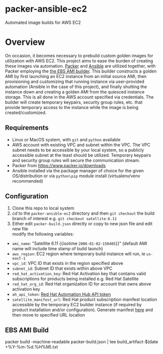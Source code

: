 # packer-ansible-ec2
Automated image builds for AWS EC2

# Overview

On occasion, it becomes necessary to prebuild custom golden images for utilization with AWS EC2. This project aims to ease the burden of creating these images via automation. [Packer](https://www.packer.io/) and [Ansible](https://github.com/ansible/ansible) are utilized together, with Packer employing the [the EBS AMI builder](https://www.packer.io/plugins/builders/amazon/ebs). This builder constructs a golden AMI by first launching an EC2 instance from an initial source AMI, then provisioning and customizing that running instance via user-provided automation (Ansible in the case of this project), and finally shutting the instance down and creating a golden AMI from the quiesced instance storage. This is all done in the AWS account specified via credentials. The builder will create temporary keypairs, security group rules, etc. that provide temporary access to the instance while the image is being created/customized.

Requirements
------------

* Linux or MacOS system, with `git` and `python` available
* AWS account with existing VPC and subnet within the VPC. The VPC subnet needs to be accessible by your local system, so a publicly accessible subnet at the least should be utilized. Temporary keypairs and security group rules will secure the communication stream.
* Packer from https://www.packer.io/downloads
* Ansible installed via the package manager of choice for the given OS/distribution or via `python\pip` module install (virtualenv/venv recommended)

Configuration
------------
1) Clone this repo to local system
2) *cd* to the `packer-ansible-ec2` directory and then `git checkout` the build branch of interest e.g. `git checkout satellite-6.11`
3) Either edit `packer-build.json` directly or copy to new json file and edit new file  
<tab>modify the following variables:
* `ami_name`: "Satellite 6.11 {{isotime `2006-01-02-150405`}}" (default AMI name will include time stamp of build launch)
* `aws_region`: EC2 region where temporary build instance will run, ie `us-east-1`
* `vpc_id`: VPC ID that exists in the region specified above
* `subnet_id`: Subnet ID that exists within above VPC
* `red_hat_activation_key`: Red Hat Activation key that contains valid subscriptions for products being installed e.g. Red Hat Satellite
* `red_hat_org_id`: Red Hat organization ID for account that owns above activation key
* `ah_api_token`: [Red Hat Automation Hub API token](https://access.redhat.com/management/api)
* `satellite_manifest_url`: Red Hat product subscription manifest location accessible by the temporary EC2 builder instance (if required by product installation and/or configuration). Generate manifest [here](https://access.redhat.com/management/subscription_allocations) and then move to specified URL location

EBS AMI Build
-------------
packer build -machine-readable packer-build.json | tee build_artifact-$(date +%Y-%m-%d.%H%M).txt